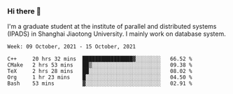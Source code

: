 ### Hi there 👋

I'm a graduate student at the institute of parallel and distributed systems (IPADS) in Shanghai Jiaotong University. I mainly work on database system.

<!--START_SECTION:waka-->
```text
Week: 09 October, 2021 - 15 October, 2021

C++     20 hrs 32 mins  ████████████████▓░░░░░░░░   66.52 % 
CMake   2 hrs 53 mins   ██▒░░░░░░░░░░░░░░░░░░░░░░   09.38 % 
TeX     2 hrs 28 mins   ██░░░░░░░░░░░░░░░░░░░░░░░   08.02 % 
Org     1 hr 23 mins    █░░░░░░░░░░░░░░░░░░░░░░░░   04.50 % 
Bash    53 mins         ▓░░░░░░░░░░░░░░░░░░░░░░░░   02.91 % 
```
<!--END_SECTION:waka-->

<!--
**yqmmm/yqmmm** is a ✨ _special_ ✨ repository because its `README.md` (this file) appears on your GitHub profile.

Here are some ideas to get you started:

- 🔭 I’m currently working on ...
- 🌱 I’m currently learning ...
- 👯 I’m looking to collaborate on ...
- 🤔 I’m looking for help with ...
- 💬 Ask me about ...
- 📫 How to reach me: ...
- 😄 Pronouns: ...
- ⚡ Fun fact: ...
-->
